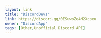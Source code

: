 ```yaml
---
layout: link
title: "DiscordDevs"
link: https://discord.gg/0ESuwoZe4M2Xcpeu
owner: "DiscordApp"
tags: [Other,Unofficial Discord API]
---
```

